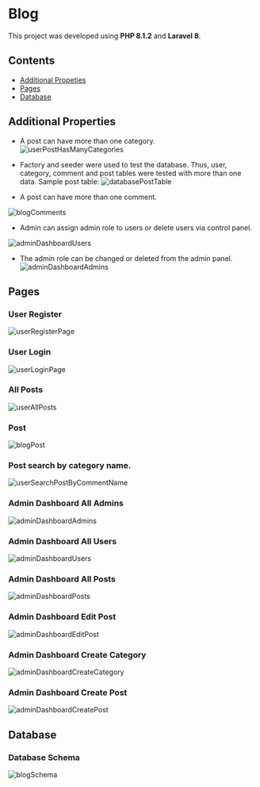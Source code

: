 # Blog
This project was developed using **PHP 8.1.2** and **Laravel 8**.

## Contents

 - [Additional Propeties](#additional-properties)
 - [Pages](#pages)
 - [Database](#database)

## Additional Properties

 - A post can have more than one category.
 <br />![userPostHasManyCategories](https://i.hizliresim.com/2liuc4l.png)

 - Factory and seeder were used to test the database. Thus, user, category, comment and post tables were tested with more than one data. Sample post table:
![databasePostTable](https://i.hizliresim.com/mw0k41q.png)



 - A post can have more than one comment.


![blogComments](https://i.hizliresim.com/o1n2jkn.png)

 -   Admin can assign admin role to users or delete users via control panel.

 ![adminDashboardUsers](https://i.hizliresim.com/a0q8svo.png)

 
 - The admin role can be changed or deleted from the admin panel.
 ![adminDashboardAdmins](https://i.hizliresim.com/doepc57.png)

## Pages
### User Register
![userRegisterPage](https://i.hizliresim.com/cg8vkvn.png)
### User Login
![userLoginPage](https://i.hizliresim.com/7ccr63m.png)

### All Posts
![userAllPosts](https://i.hizliresim.com/l8u4jrr.png)

### Post
![blogPost](https://i.hizliresim.com/o1n2jkn.png)

### Post search by category name.
![userSearchPostByCommentName](https://i.hizliresim.com/bumcbh8.png)

### Admin Dashboard All Admins
![adminDashboardAdmins](https://i.hizliresim.com/doepc57.png)

### Admin Dashboard All Users
![adminDashboardUsers](https://i.hizliresim.com/a0q8svo.png)

### Admin Dashboard All Posts
![adminDashboardPosts](https://i.hizliresim.com/fn96p4x.png)

### Admin Dashboard Edit Post
![adminDashboardEditPost](https://i.hizliresim.com/fo6tysj.png)

### Admin Dashboard Create Category
![adminDashboardCreateCategory](https://i.hizliresim.com/nneyuqa.png)

### Admin Dashboard Create Post
![adminDashboardCreatePost](https://i.hizliresim.com/3r6sqzi.png)

## Database

### Database Schema
![blogSchema](https://i.hizliresim.com/jmy22rn.png)
